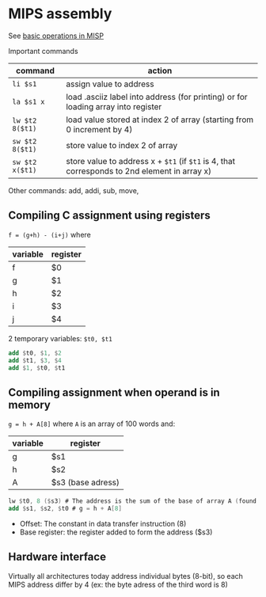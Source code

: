 # MIPS assembly

See [basic operations in MISP](mips1.asm)

Important commands

| command         | action                                                                                       |
| --------------- | -------------------------------------------------------------------------------------------- |
| `li $s1`        | assign value to address                                                                      |
| `la $s1 x`      | load .asciiz label into address (for printing) or for loading array into register            |
| `lw $t2 8($t1)` | load value stored at index 2 of array (starting from 0 increment by 4)                       |
| `sw $t2 8($t1)` | store value to index 2 of array                                                              |
| `sw $t2 x($t1)` | store value to address x + `$t1` (if `$t1` is 4, that corresponds to 2nd element in array x) |

Other commands: add, addi, sub, move, 

## Compiling C assignment using registers


`f = (g+h) - (i+j)` where 

| variable | register |
| -------- | -------- |
| f        | $0       |
| g        | $1       |
| h        | $2       |
| i        | $3       |
| j        | $4       |

2 temporary variables: `$t0, $t1`

```nasm
add $t0, $1, $2
add $t1, $3, $4
add $1, $t0, $t1
```

## Compiling assignment when operand is in memory

`g = h + A[8]` where `A` is an array of 100 words and:

| variable | register          |
| -------- | ----------------- |
| g        | $s1               |
| h        | $s2               |
| A        | $s3 (base adress) |

```nasm
lw $t0, 8 ($s3) # The address is the sum of the base of array A (found in register $s3) and the number to select (element 8)
add $s1, $s2, $t0 # g = h + A[8]
```
- Offset: The constant in data transfer instruction (8)
- Base register: the register added to form the address ($s3)

## Hardware interface

Virtually all architectures today address individual bytes (8-bit), so each MIPS address differ by 4 (ex: the byte adress of the third word is 8)

